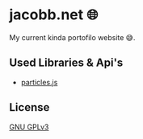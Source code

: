 # jacobb.net 🌐
My current kinda portofilo website 😅.

## Used Libraries & Api's

- [particles.js](https://github.com/VincentGarreau/particles.js/)

## License
[GNU GPLv3](https://choosealicense.com/licenses/gpl-3.0/)
